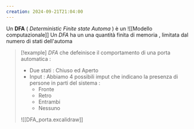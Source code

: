 ```yaml
---
creation: 2024-09-21T21:04:00
---
```

Un **DFA** ( *Deterministic Finite state Automa* ) è un ![[Modello computazionale]]
 Un *DFA* ha un una quantità finita di memoria , limitata dal numero di stati dell'automa

>[!example] 
>*DFA* che defeinisce il comportamento di una porta automatica :
>+ Due stati : Chiuso ed Aperto 
>+ Input : Abbiamo 4 possibili imput che indicano la presenza di persone in parti del sistema : 
>	+ Fronte
>	+ Retro
>	+ Entrambi
>	+ Nessuno
>
>![[DFA_porta.excalidraw]]

